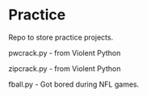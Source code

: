# Practice
Repo to store practice projects.

pwcrack.py - from Violent Python

zipcrack.py - from Violent Python

fball.py - Got bored during NFL games.
